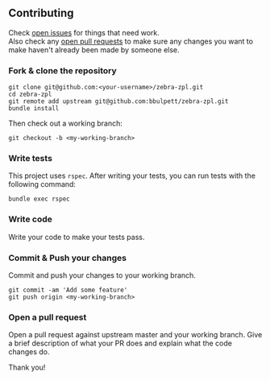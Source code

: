 ## Contributing

Check [open issues](https://github.com/bbulpett/zebra-zpl/issues) for things that need work.  
Also check any [open pull requests](https://github.com/bbulpett/zebra-zpl/pulls) to make sure any changes you want to make haven't already been made by someone else.

### Fork & clone the repository

```
git clone git@github.com:<your-username>/zebra-zpl.git
cd zebra-zpl
git remote add upstream git@github.com:bbulpett/zebra-zpl.git
bundle install
```

Then check out a working branch:

```
git checkout -b <my-working-branch>
```

### Write tests

This project uses `rspec`. After writing your tests, you can run tests with the following command:

`bundle exec rspec`


### Write code

Write your code to make your tests pass.

### Commit & Push your changes

Commit and push your changes to your working branch.

```
git commit -am 'Add some feature'
git push origin <my-working-branch>
```

### Open a pull request

Open a pull request against upstream master and your working branch. Give a brief description of what your PR does and explain what the code changes do.

Thank you!
